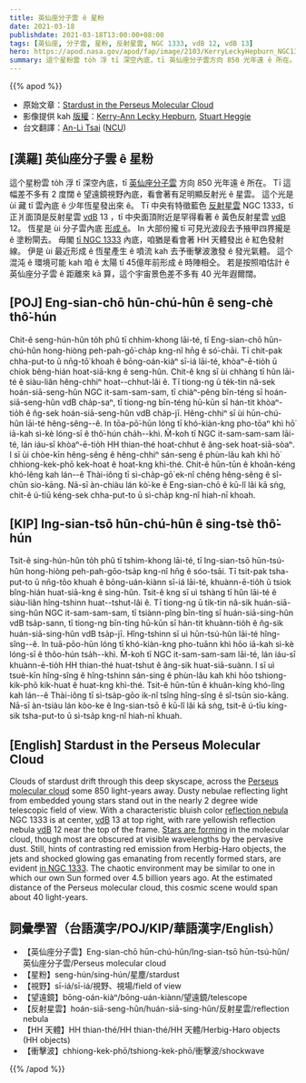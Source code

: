 ```yaml
---
title: 英仙座分子雲 ê 星粉
date: 2021-03-18
publishdate: 2021-03-18T13:00:00+08:00
tags: [英仙座, 分子雲, 星粉, 反射星雲, NGC 1333, vdB 12, vdB 13]
hero: https://apod.nasa.gov/apod/fap/image/2103/KerryLeckyHepburn_NGC1333_LRGB_SH_KLH.jpg
summary: 這个星粉雲 to̍h 浮 tī 深空內底，tī 英仙座分子雲方向 850 光年遠 ê 所在。Tī 這幅差不多有 2 度闊 ê 望遠鏡視野內底，看會著有足明顯反射光 ê 星雲，這个光是 ùi 藏 tī 雲內底 ê 少年恆星發出來 ê。
---
```


{{% apod %}}

- 原始文章：[Stardust in the Perseus Molecular Cloud](https://apod.nasa.gov/apod/ap210318.html)
- 影像提供 kah [版權][Copyright]：[Kerry-Ann Lecky Hepburn][Kerry-Ann Lecky Hepburn], [Stuart Heggie][Stuart Heggie]
- 台文翻譯：[An-Li Tsai](mailto:thianbu.taigi@gmail.com) ([NCU](https://www.astro.ncu.edu.tw))

## [漢羅] 英仙座分子雲 ê 星粉

這个星粉雲 to̍h 浮 tī 深空內底，tī [英仙座分子雲][Perseus molecular cloud] 方向 850 光年遠 ê 所在。
Tī 這幅差不多有 2 度闊 ê 望遠鏡視野內底，看會著有足明顯反射光 ê 星雲。
這个光是 ùi 藏 tī 雲內底 ê 少年恆星發出來 ê。
Tī 中央有特徵藍色 [反射星雲][reflection nebula] NGC 1333，tī 正爿面頂是反射星雲 [vdB][vdB] 13 ，tī 中央面頂附近是罕得看著 ê 黃色反射星雲 [vdB][vdB] 12。
恆星是 ùi 分子雲內底 [形成 ê][Stars are forming]。
In 大部份攏 tī 可見光波段去予掖甲四界攏是 ê 塗粉閘去。
毋閣 [tī NGC 1333][in NGC 1333] 內底，咱猶是看會著 HH 天體發出 ê 紅色發射線。
伊是 ùi 最近形成 ê 恆星產生 ê 噴流 kah 去予衝擊波激發 ê 發光氣體。
這个混沌 ê 環境可能 kah 咱 ê 太陽 tī 45億年前形成 ê 時陣相仝。
若是按照咱估計 ê 英仙座分子雲 ê 距離來 kā 算，這个宇宙景色差不多有 40 光年遐爾闊。

## [POJ] Eng-sian-chō hūn-chú-hûn ê seng-chè thô͘-hún

Chit-ê seng-hún-hûn to̍h phû tī chhim-khong lāi-té, tī Eng-sian-chō hūn-chú-hûn hong-hiòng peh-pah-gō͘-cha̍p kng-nî hn̄g ê só͘-chāi.
Tī chit-pak chha-put-to ū nn̄g-tō͘ khoah ê bōng-oán-kiàⁿ sī-iá lāi-té, khòaⁿ-ē-tio̍h ū chiok bêng-hián hoat-siā-kng ê seng-hûn. Chit-ê kng sī ùi chhàng tī hûn lāi-té ê siàu-liân hêng-chhiⁿ hoat--chhut-lâi ê.
Tī tiong-ng ū te̍k-tin nâ-sek hoán-siā-seng-hûn NGC it-sam-sam-sam, tī chiàⁿ-pêng bīn-téng sī hoán-siā-seng-hûn vdB cha̍p-saⁿ, tī tiong-ng bīn-téng hū-kūn sī hán-tit khòaⁿ-tio̍h ê n̂g-sek hoán-siā-seng-hûn vdB cha̍p-jī.
Hêng-chhiⁿ sī ùi hūn-chú-hûn lāi-té hêng-sêng--ê.
In tōa-pō͘-hūn lóng tī khó-kiàn-kng pho-tōaⁿ khì hō͘ iā-kah sì-kè lóng-sī ê thô͘-hún cha̍h--khì.
M̄-koh tī NGC it-sam-sam-sam lāi-té, lán iáu-sī khòaⁿ-ē-tio̍h HH thian-thé hoat-chhut ê âng-sek hoat-siā-sòaⁿ.
I sī ùi chòe-kīn hêng-sêng ê hêng-chhiⁿ sán-seng ê phùn-lâu kah khì hō͘ chhiong-kek-phō kek-hoat ê hoat-kng khì-thé.
Chit-ê hūn-tūn ê khoân-kéng khó-lêng kah lán--ê Thài-iông tī sì-cha̍p-gō͘ ek-nî chêng hêng-sêng ê sî-chūn sio-kāng.
Nā-sī àn-chiàu lán kò͘-ke ê Eng-sian-chō ê kū-lî lâi kā sǹg, chit-ê ú-tiū kéng-sek chha-put-to ū sì-cha̍p kng-nî hiah-nī khoah.

## [KIP] Ing-sian-tsō hūn-chú-hûn ê sing-tsè thô͘-hún

Tsit-ê sing-hún-hûn to̍h phû tī tshim-khong lāi-té, tī Ing-sian-tsō hūn-tsú-hûn hong-hiòng peh-pah-gōo-tsa̍p kng-nî hn̄g ê sóo-tsāi.
Tī tsit-pak tsha-put-to ū nn̄g-tōo khuah ê bōng-uán-kiànn sī-iá lāi-té, khuànn-ē-tio̍h ū tsiok bîng-hián huat-siā-kng ê sing-hûn. Tsit-ê kng sī uì tshàng tī hûn lāi-té ê siàu-liân hîng-tshinn huat--tshut-lâi ê.
Tī tiong-ng ū ti̍k-tin nâ-sik huán-siā-sing-hûn NGC it-sam-sam-sam, tī tsiànn-pîng bīn-tíng sī huán-siā-sing-hûn vdB tsa̍p-sann, tī tiong-ng bīn-tíng hū-kūn sī hán-tit khuànn-tio̍h ê n̂g-sik huán-siā-sing-hûn vdB tsa̍p-jī.
Hîng-tshinn sī uì hūn-tsú-hûn lāi-té hîng-sîng--ê.
In tuā-pōo-hūn lóng tī khó-kiàn-kng pho-tuānn khì hōo iā-kah sì-kè lóng-sī ê thôo-hún tsa̍h--khì.
M̄-koh tī NGC it-sam-sam-sam lāi-té, lán iáu-sī khuànn-ē-tio̍h HH thian-thé huat-tshut ê âng-sik huat-siā-suànn.
I sī uì tsuè-kīn hîng-sîng ê hîng-tshinn sán-sing ê phùn-lâu kah khì hōo tshiong-kik-phō kik-huat ê huat-kng khì-thé.
Tsit-ê hūn-tūn ê khuân-kíng khó-lîng kah lán--ê Thài-iông tī sì-tsa̍p-gōo ik-nî tsîng hîng-sîng ê sî-tsūn sio-kāng.
Nā-sī àn-tsiàu lán kòo-ke ê Ing-sian-tsō ê kū-lî lâi kā sǹg, tsit-ê ú-tīu kíng-sik tsha-put-to ū sì-tsa̍p kng-nî hiah-nī khuah.

## [English] Stardust in the Perseus Molecular Cloud

Clouds of stardust drift through this deep skyscape, across the [Perseus molecular cloud][Perseus molecular cloud] some 850 light-years away. Dusty nebulae reflecting light from embedded young stars stand out in the nearly 2 degree wide telescopic field of view. With a characteristic bluish color [reflection nebula][reflection nebula] NGC 1333 is at center, [vdB][vdB] 13 at top right, with rare yellowish reflection nebula [vdB][vdB] 12 near the top of the frame. [Stars are forming][Stars are forming] in the molecular cloud, though most are obscured at visible wavelengths by the pervasive dust. Still, hints of contrasting red emission from Herbig-Haro objects, the jets and shocked glowing gas emanating from recently formed stars, are evident [in NGC 1333][in NGC 1333]. The chaotic environment may be similar to one in which our own Sun formed over 4.5 billion years ago. At the estimated distance of the Perseus molecular cloud, this cosmic scene would span about 40 light-years.

## 詞彙學習（台語漢字/POJ/KIP/華語漢字/English）

- 【英仙座分子雲】Eng-sian-chō hūn-chú-hûn/Ing-sian-tsō hūn-tsú-hûn/英仙座分子雲/Perseus molecular cloud
- 【星粉】seng-hún/sing-hún/星塵/stardust
- 【視野】sī-iá/sī-iá/視野、視場/field of view
- 【望遠鏡】bōng-oán-kiàⁿ/bōng-uán-kiànn/望遠鏡/telescope
- 【反射星雲】hoán-siā-seng-hûn/huán-siā-sing-hûn/反射星雲/reflection nebula
- 【HH 天體】HH thian-thé/HH thian-thé/HH 天體/Herbig-Haro objects (HH objects)
- 【衝擊波】chhiong-kek-phō/tshiong-kek-phō/衝擊波/shockwave


{{% /apod %}}

[Copyright]: https://apod.nasa.gov/apod/fap/lib/about_apod.html#srapply
[Kerry-Ann Lecky Hepburn]: http://www.weatherandsky.com
[Stuart Heggie]: http://www.stuartheggie.com
[Perseus molecular cloud]: https://en.wikipedia.org/wiki/Perseus_molecular_cloud#/media/File:PerseusCloudMap.png
[reflection nebula]: http://astronomy.swin.edu.au/cms/astro/cosmos/R/Reflection+Nebula
[vdB]: https://apod.nasa.gov/apod/ap121026.html
[Stars are forming]: https://arxiv.org/abs/astro-ph/0602089
[in NGC 1333]: http://www.spitzer.caltech.edu/images/1523-ssc2005-24a1-NGC-1333-in-the-Infrared
